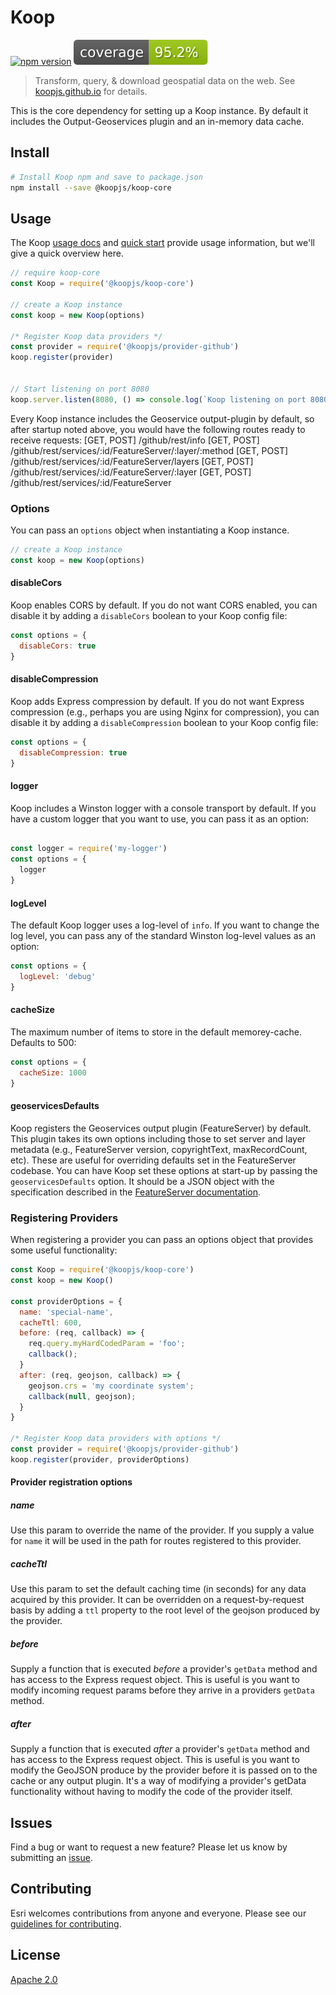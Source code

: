 # Koop
[![npm version][npm-img]][npm-url]
![coverage](./coverage.svg)

> Transform, query, & download geospatial data on the web.  See [koopjs.github.io](https://koopjs.github.io) for details.

This is the core dependency for setting up a Koop instance.  By default it includes the Output-Geoservices plugin and an in-memory data cache.

## Install
```bash
# Install Koop npm and save to package.json
npm install --save @koopjs/koop-core
```

## Usage

The Koop [usage docs](https://koopjs.github.io/docs/usage/koop-core) and [quick start](https://koopjs.github.io/docs/basics/quickstart) provide usage information, but we'll give a quick overview here.

```js
// require koop-core
const Koop = require('@koopjs/koop-core')

// create a Koop instance
const koop = new Koop(options)

/* Register Koop data providers */
const provider = require('@koopjs/provider-github')
koop.register(provider)


// Start listening on port 8080
koop.server.listen(8080, () => console.log(`Koop listening on port 8080!`))
```

Every Koop instance includes the Geoservice output-plugin by default, so after startup noted above, you would have the following routes ready to receive requests:
[GET, POST] /github/rest/info
[GET, POST] /github/rest/services/:id/FeatureServer/:layer/:method
[GET, POST] /github/rest/services/:id/FeatureServer/layers
[GET, POST] /github/rest/services/:id/FeatureServer/:layer
[GET, POST] /github/rest/services/:id/FeatureServer

### Options
You can pass an `options` object when instantiating a Koop instance. 

```js
// create a Koop instance
const koop = new Koop(options)
```

#### disableCors
Koop enables CORS by default.  If you do not want CORS enabled, you can disable it by adding a `disableCors` boolean to your Koop config file:

```js
const options = {
  disableCors: true
}
```

#### disableCompression
Koop adds Express compression by default.  If you do not want Express compression (e.g., perhaps you are using Nginx for compression), you can disable it by adding a `disableCompression` boolean to your Koop config file:

```js
const options = {
  disableCompression: true
}
```

#### logger
Koop includes a Winston logger with a console transport by default.  If you have a custom logger that you want to use, you can pass it as an option:

```js

const logger = require('my-logger')
const options = {
  logger
}
```

#### logLevel
The default Koop logger uses a log-level of `info`.  If you want to change the log level, you can pass any of the standard Winston log-level values as an option:

```js
const options = {
  logLevel: 'debug'
}
```

#### cacheSize
The maximum number of items to store in the default memorey-cache. Defaults to 500:

```js
const options = {
  cacheSize: 1000
}
```

#### geoservicesDefaults
Koop registers the Geoservices output plugin (FeatureServer) by default.  This plugin takes its own options including those to set server and layer metadata (e.g., FeatureServer version, copyrightText, maxRecordCount, etc). These are useful for overriding defaults set in the FeatureServer codebase. You can have Koop set these options at start-up by passing the `geoservicesDefaults` option.  It should be a JSON object with the specification described in the [FeatureServer documentation](packages/featureserver#featureserver.setdefaults).

### Registering Providers
When registering a provider you can pass an options object that provides some useful functionality:

```js
const Koop = require('@koopjs/koop-core')
const koop = new Koop()

const providerOptions = {
  name: 'special-name',
  cacheTtl: 600,
  before: (req, callback) => {
    req.query.myHardCodedParam = 'foo';
    callback();
  }
  after: (req, geojson, callback) => {
    geojson.crs = 'my coordinate system';
    callback(null, geojson);
  }
}

/* Register Koop data providers with options */
const provider = require('@koopjs/provider-github')
koop.register(provider, providerOptions)
```

#### Provider registration options
##### name
Use this param to override the name of the provider.  If you supply a value for `name` it will be used in the path for routes registered to this provider.

##### cacheTtl
Use this param to set the default caching time (in seconds) for any data acquired by this provider. It can be overridden on a request-by-request basis by adding a `ttl` property to the root level of the geojson produced by the provider.

##### before
Supply a function that is executed _before_ a provider's `getData` method and has access to the Express request object.  This is useful is you want to modify incoming request params before they arrive in a providers `getData` method.

##### after
Supply a function that is executed _after_ a provider's `getData` method and has access to the Express request object.  This is useful is you want to modify the GeoJSON produce by the provider before it is passed on to the cache or any output plugin.  It's a way of modifying a provider's getData functionality without having to modify the code of the provider itself.

## Issues

Find a bug or want to request a new feature? Please let us know by submitting an [issue](https://github.com/koopjs/koop/issues).

## Contributing

Esri welcomes contributions from anyone and everyone. Please see our [guidelines for contributing](https://github.com/Esri/contributing).

## License

[Apache 2.0](LICENSE)

<!-- [](Esri Tags: ArcGIS Web Mapping GeoJson FeatureServices) -->
<!-- [](Esri Language: JavaScript) -->

[npm-img]: https://img.shields.io/npm/v/@koopjs/koop-core.svg?style=flat-square
[npm-url]: https://www.npmjs.com/package/@koopjs/koop-core